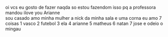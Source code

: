 oi  vcs
eu gosto de fazer naqda 
so estou fazendom isso pq a professora mandou
ilove you Arianne   
sou casado amo minha mulher
a nick da minha sala e uma corna 
eu amo 7 coisas 
1 vasco
2 futebol
3 ela
4 arianne
5 matheus
6 natan
7 jose 
e odeio o mingau
